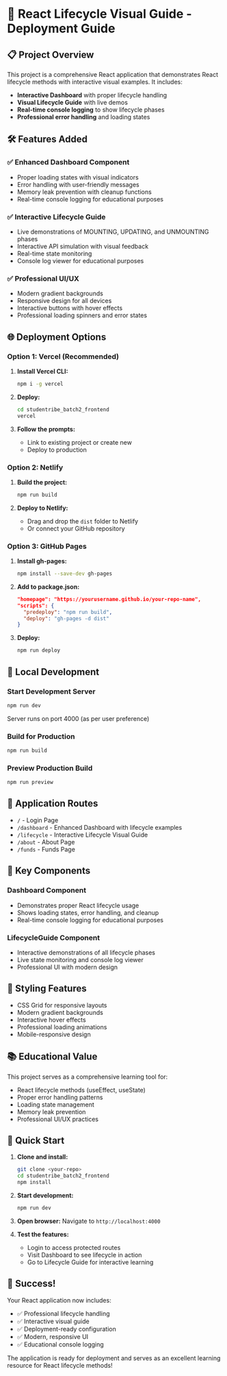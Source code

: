 # 🚀 React Lifecycle Visual Guide - Deployment Guide

## 📋 Project Overview

This project is a comprehensive React application that demonstrates React lifecycle methods with interactive visual examples. It includes:

- **Interactive Dashboard** with proper lifecycle handling
- **Visual Lifecycle Guide** with live demos
- **Real-time console logging** to show lifecycle phases
- **Professional error handling** and loading states

## 🛠️ Features Added

### ✅ Enhanced Dashboard Component
- Proper loading states with visual indicators
- Error handling with user-friendly messages
- Memory leak prevention with cleanup functions
- Real-time console logging for educational purposes

### ✅ Interactive Lifecycle Guide
- Live demonstrations of MOUNTING, UPDATING, and UNMOUNTING phases
- Interactive API simulation with visual feedback
- Real-time state monitoring
- Console log viewer for educational purposes

### ✅ Professional UI/UX
- Modern gradient backgrounds
- Responsive design for all devices
- Interactive buttons with hover effects
- Professional loading spinners and error states

## 🌐 Deployment Options

### Option 1: Vercel (Recommended)

1. **Install Vercel CLI:**
   ```bash
   npm i -g vercel
   ```

2. **Deploy:**
   ```bash
   cd studentribe_batch2_frontend
   vercel
   ```

3. **Follow the prompts:**
   - Link to existing project or create new
   - Deploy to production

### Option 2: Netlify

1. **Build the project:**
   ```bash
   npm run build
   ```

2. **Deploy to Netlify:**
   - Drag and drop the `dist` folder to Netlify
   - Or connect your GitHub repository

### Option 3: GitHub Pages

1. **Install gh-pages:**
   ```bash
   npm install --save-dev gh-pages
   ```

2. **Add to package.json:**
   ```json
   "homepage": "https://yourusername.github.io/your-repo-name",
   "scripts": {
     "predeploy": "npm run build",
     "deploy": "gh-pages -d dist"
   }
   ```

3. **Deploy:**
   ```bash
   npm run deploy
   ```

## 🎯 Local Development

### Start Development Server
```bash
npm run dev
```
Server runs on port 4000 (as per user preference)

### Build for Production
```bash
npm run build
```

### Preview Production Build
```bash
npm run preview
```

## 📱 Application Routes

- `/` - Login Page
- `/dashboard` - Enhanced Dashboard with lifecycle examples
- `/lifecycle` - Interactive Lifecycle Visual Guide
- `/about` - About Page
- `/funds` - Funds Page

## 🔧 Key Components

### Dashboard Component
- Demonstrates proper React lifecycle usage
- Shows loading states, error handling, and cleanup
- Real-time console logging for educational purposes

### LifecycleGuide Component
- Interactive demonstrations of all lifecycle phases
- Live state monitoring and console log viewer
- Professional UI with modern design

## 🎨 Styling Features

- CSS Grid for responsive layouts
- Modern gradient backgrounds
- Interactive hover effects
- Professional loading animations
- Mobile-responsive design

## 📚 Educational Value

This project serves as a comprehensive learning tool for:
- React lifecycle methods (useEffect, useState)
- Proper error handling patterns
- Loading state management
- Memory leak prevention
- Professional UI/UX practices

## 🚀 Quick Start

1. **Clone and install:**
   ```bash
   git clone <your-repo>
   cd studentribe_batch2_frontend
   npm install
   ```

2. **Start development:**
   ```bash
   npm run dev
   ```

3. **Open browser:**
   Navigate to `http://localhost:4000`

4. **Test the features:**
   - Login to access protected routes
   - Visit Dashboard to see lifecycle in action
   - Go to Lifecycle Guide for interactive learning

## 🎉 Success!

Your React application now includes:
- ✅ Professional lifecycle handling
- ✅ Interactive visual guide
- ✅ Deployment-ready configuration
- ✅ Modern, responsive UI
- ✅ Educational console logging

The application is ready for deployment and serves as an excellent learning resource for React lifecycle methods!
